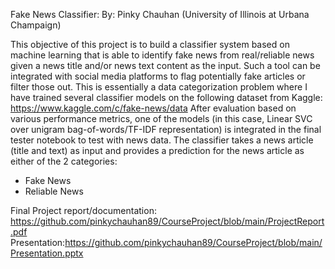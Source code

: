 
Fake News Classifier:
By: Pinky Chauhan (University of Illinois at Urbana Champaign)

This objective of this project is to build a classifier system based on machine learning that is able to identify fake news from real/reliable news given a news title and/or news text content as the input. Such a tool can be integrated with social media platforms to flag potentially fake articles or filter those out.
This is essentially a data categorization problem where I have trained several classifier models on the following dataset from Kaggle:
https://www.kaggle.com/c/fake-news/data
After evaluation based on various performance metrics, one of the models (in this case, Linear SVC over unigram bag-of-words/TF-IDF representation) is integrated in the final tester notebook to test with news data.
The classifier takes a news article (title and text) as input and provides a prediction for the news article as either of the 2 categories:
-	Fake News
-	Reliable News

Final Project report/documentation: https://github.com/pinkychauhan89/CourseProject/blob/main/ProjectReport.pdf
Presentation:https://github.com/pinkychauhan89/CourseProject/blob/main/Presentation.pptx
